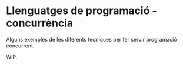 # Llenguatges de programació - concurrència

Alguns exemples de les diferents tècniques per fer servir programació concurrent.

WIP.